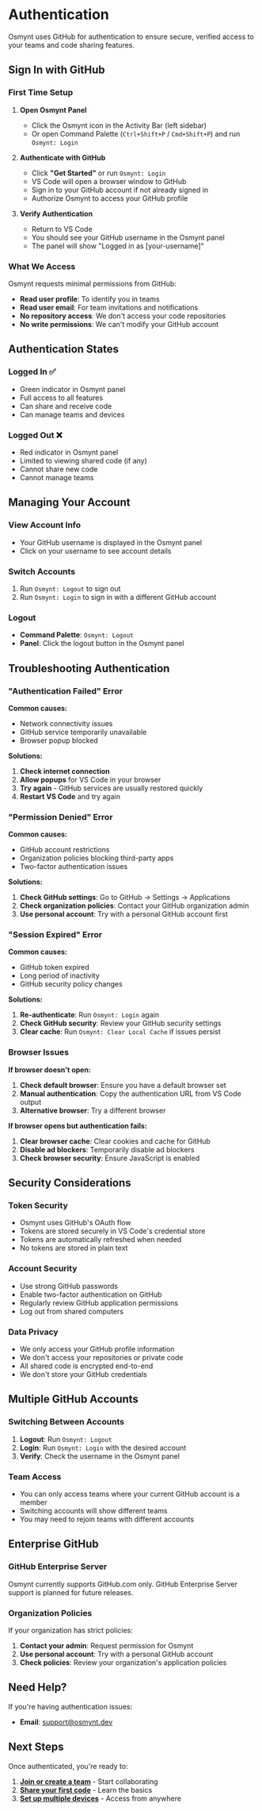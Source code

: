 # Authentication

Osmynt uses GitHub for authentication to ensure secure, verified access to your teams and code sharing features.

## Sign In with GitHub

### First Time Setup

1. **Open Osmynt Panel**
   - Click the Osmynt icon in the Activity Bar (left sidebar)
   - Or open Command Palette (`Ctrl+Shift+P` / `Cmd+Shift+P`) and run `Osmynt: Login`

2. **Authenticate with GitHub**
   - Click **"Get Started"** or run `Osmynt: Login`
   - VS Code will open a browser window to GitHub
   - Sign in to your GitHub account if not already signed in
   - Authorize Osmynt to access your GitHub profile

3. **Verify Authentication**
   - Return to VS Code
   - You should see your GitHub username in the Osmynt panel
   - The panel will show "Logged in as [your-username]"

### What We Access

Osmynt requests minimal permissions from GitHub:

- **Read user profile**: To identify you in teams
- **Read user email**: For team invitations and notifications
- **No repository access**: We don't access your code repositories
- **No write permissions**: We can't modify your GitHub account

## Authentication States

### Logged In ✅

- Green indicator in Osmynt panel
- Full access to all features
- Can share and receive code
- Can manage teams and devices

### Logged Out ❌

- Red indicator in Osmynt panel
- Limited to viewing shared code (if any)
- Cannot share new code
- Cannot manage teams

## Managing Your Account

### View Account Info

- Your GitHub username is displayed in the Osmynt panel
- Click on your username to see account details

### Switch Accounts

1. Run `Osmynt: Logout` to sign out
2. Run `Osmynt: Login` to sign in with a different GitHub account

### Logout

- **Command Palette**: `Osmynt: Logout`
- **Panel**: Click the logout button in the Osmynt panel

## Troubleshooting Authentication

### "Authentication Failed" Error

**Common causes:**

- Network connectivity issues
- GitHub service temporarily unavailable
- Browser popup blocked

**Solutions:**

1. **Check internet connection**
2. **Allow popups** for VS Code in your browser
3. **Try again** - GitHub services are usually restored quickly
4. **Restart VS Code** and try again

### "Permission Denied" Error

**Common causes:**

- GitHub account restrictions
- Organization policies blocking third-party apps
- Two-factor authentication issues

**Solutions:**

1. **Check GitHub settings**: Go to GitHub → Settings → Applications
2. **Check organization policies**: Contact your GitHub organization admin
3. **Use personal account**: Try with a personal GitHub account first

### "Session Expired" Error

**Common causes:**

- GitHub token expired
- Long period of inactivity
- GitHub security policy changes

**Solutions:**

1. **Re-authenticate**: Run `Osmynt: Login` again
2. **Check GitHub security**: Review your GitHub security settings
3. **Clear cache**: Run `Osmynt: Clear Local Cache` if issues persist

### Browser Issues

**If browser doesn't open:**

1. **Check default browser**: Ensure you have a default browser set
2. **Manual authentication**: Copy the authentication URL from VS Code output
3. **Alternative browser**: Try a different browser

**If browser opens but authentication fails:**

1. **Clear browser cache**: Clear cookies and cache for GitHub
2. **Disable ad blockers**: Temporarily disable ad blockers
3. **Check browser security**: Ensure JavaScript is enabled

## Security Considerations

### Token Security

- Osmynt uses GitHub's OAuth flow
- Tokens are stored securely in VS Code's credential store
- Tokens are automatically refreshed when needed
- No tokens are stored in plain text

### Account Security

- Use strong GitHub passwords
- Enable two-factor authentication on GitHub
- Regularly review GitHub application permissions
- Log out from shared computers

### Data Privacy

- We only access your GitHub profile information
- We don't access your repositories or private code
- All shared code is encrypted end-to-end
- We don't store your GitHub credentials

## Multiple GitHub Accounts

### Switching Between Accounts

1. **Logout**: Run `Osmynt: Logout`
2. **Login**: Run `Osmynt: Login` with the desired account
3. **Verify**: Check the username in the Osmynt panel

### Team Access

- You can only access teams where your current GitHub account is a member
- Switching accounts will show different teams
- You may need to rejoin teams with different accounts

## Enterprise GitHub

### GitHub Enterprise Server

Osmynt currently supports GitHub.com only. GitHub Enterprise Server support is planned for future releases.

### Organization Policies

If your organization has strict policies:

1. **Contact your admin**: Request permission for Osmynt
2. **Use personal account**: Try with a personal GitHub account
3. **Check policies**: Review your organization's application policies

## Need Help?

If you're having authentication issues:

- **Email**: [support@osmynt.dev](mailto:support@osmynt.dev)
<!-- - **GitHub Issues**: [Report authentication issues](https://github.com/moeen-mahmud/osmynt/issues)
- **Discord**: [Get help from the community](https://discord.gg/osmynt) -->

## Next Steps

Once authenticated, you're ready to:

1. **[Join or create a team](getting-started/teams)** - Start collaborating
2. **[Share your first code](getting-started/first-share)** - Learn the basics
3. **[Set up multiple devices](features/device-management)** - Access from anywhere
